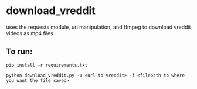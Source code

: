 # download_vreddit

uses the requests module, url manipulation, and ffmpeg to download vreddit videos as mp4 files.

## To run:
`pip install -r requirements.txt`

`python download_vreddit.py -u <url to vreddit> -f <filepath to where you want the file saved>`